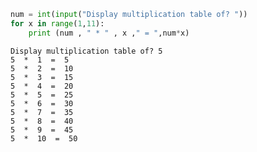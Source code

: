 

```python
num = int(input("Display multiplication table of? "))
for x in range(1,11):
    print (num , " * " , x ," = ",num*x)
```

    Display multiplication table of? 5
    5  *  1  =  5
    5  *  2  =  10
    5  *  3  =  15
    5  *  4  =  20
    5  *  5  =  25
    5  *  6  =  30
    5  *  7  =  35
    5  *  8  =  40
    5  *  9  =  45
    5  *  10  =  50
    
